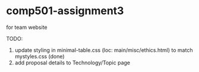# comp501-assignment3
for team website

TODO:
  1. update styling in minimal-table.css (loc: main/misc/ethics.html) to match mystyles.css
    (done)
  2. add proposal details to Technology/Topic page
